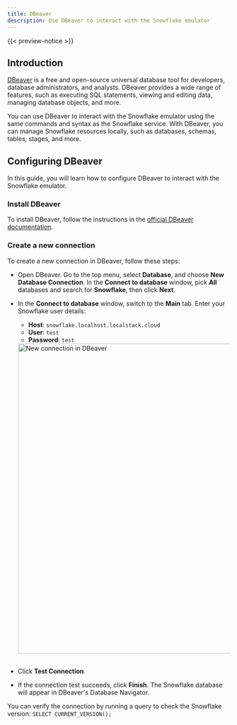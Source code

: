 ```yaml
---
title: DBeaver
description: Use DBeaver to interact with the Snowflake emulator
---
```


{{< preview-notice >}}

## Introduction

[DBeaver](https://dbeaver.io/) is a free and open-source universal database tool for developers, database administrators, and analysts. DBeaver provides a wide range of features, such as executing SQL statements, viewing and editing data, managing database objects, and more.

You can use DBeaver to interact with the Snowflake emulator using the same commands and syntax as the Snowflake service. With DBeaver, you can manage Snowflake resources locally, such as databases, schemas, tables, stages, and more.

## Configuring DBeaver

In this guide, you will learn how to configure DBeaver to interact with the Snowflake emulator.

### Install DBeaver

To install DBeaver, follow the instructions in the [official DBeaver documentation](https://dbeaver.io/download/).

### Create a new connection

To create a new connection in DBeaver, follow these steps:

-   Open DBeaver. Go to the top menu, select **Database**, and choose **New Database Connection**. In the **Connect to database** window, pick **All** databases and search for **Snowflake**, then click **Next**.
-   In the **Connect to database** window, switch to the **Main** tab. Enter your Snowflake user details: 
    - **Host**: `snowflake.localhost.localstack.cloud`
    - **User**: `test`
    - **Password**: `test`
    <img src="dbeaver-new-connection.png" alt="New connection in DBeaver" width="700"/>
    <br><br>

- Click **Test Connection**.
-   If the connection test succeeds, click **Finish**. The Snowflake database will appear in DBeaver's Database Navigator. 

You can verify the connection by running a query to check the Snowflake version: `SELECT CURRENT_VERSION();`
